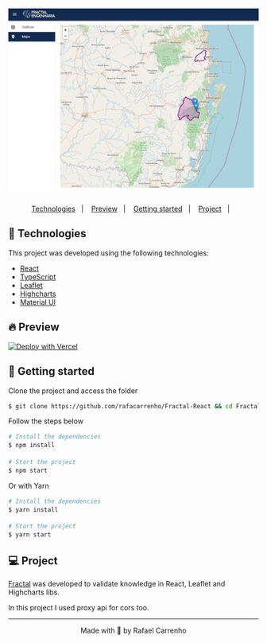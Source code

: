 <h1 align="center">
    <img alt="Fractal" title="Fractal" src=".github/assets/fractal.jpg" />
</h1>

<p align="center">
  <a href="#-technologies">Technologies</a>&nbsp;&nbsp;&nbsp;|&nbsp;&nbsp;&nbsp;
  <a href="#-preview">Preview</a>&nbsp;&nbsp;&nbsp;|&nbsp;&nbsp;&nbsp;
  <a href="#-layout">Getting started</a>&nbsp;&nbsp;&nbsp;|&nbsp;&nbsp;&nbsp;
  <a href="#-project">Project</a>&nbsp;&nbsp;&nbsp;|&nbsp;&nbsp;&nbsp;
</p>

## 🧪 Technologies

This project was developed using the following technologies:

- [React](https://reactjs.org)
- [TypeScript](https://www.typescriptlang.org/)
- [Leaflet](https://leafletjs.com/)
- [Highcharts](https://www.highcharts.com/)
- [Material UI](https://material-ui.com/pt/)

## 🔥 Preview

[![Deploy with Vercel](https://vercel.com/button)](https://fractal.rcarrenho.com.br/)

## 🚀 Getting started

Clone the project and access the folder

```bash
$ git clone https://github.com/rafacarrenho/Fractal-React && cd Fractal-React
```

Follow the steps below

```bash
# Install the dependencies
$ npm install

# Start the project
$ npm start

```

Or with Yarn

```bash
# Install the dependencies
$ yarn install

# Start the project
$ yarn start

```

## 💻 Project

[Fractal](https://fractal.rcarrenho.com.br/) was developed to validate knowledge in React, Leaflet and Highcharts libs.

In this project I used proxy api for cors too.

---

<p align="center">Made with 💜 by Rafael Carrenho</p>
